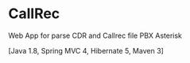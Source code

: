 # CallRec

Web App for parse CDR and Callrec file PBX Asterisk

[Java 1.8, Spring MVC 4, Hibernate 5, Maven 3]






